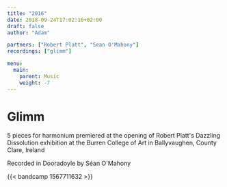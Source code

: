 ```yaml
---
title: "2016"
date: 2018-09-24T17:02:16+02:00
draft: false
author: "Adam"

partners: ["Robert Platt", "Sean O'Mahony"]
recordings: ["glimm"]

menu:
  main:
    parent: Music
    weight: -7
---
```


# Glimm 

5 pieces for harmonium
premiered at the opening of Robert Platt's Dazzling Dissolution exhibition at the Burren College of Art in Ballyvaughen, County Clare, Ireland

Recorded in Dooradoyle by Séan O'Mahony

{{< bandcamp 1567711632 >}}



